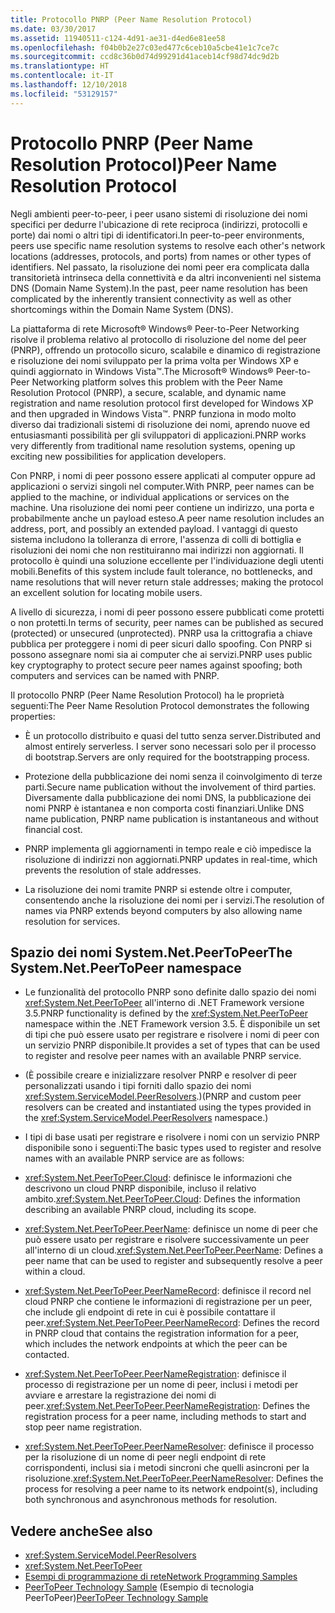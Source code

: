 ```yaml
---
title: Protocollo PNRP (Peer Name Resolution Protocol)
ms.date: 03/30/2017
ms.assetid: 11940511-c124-4d91-ae31-d4ed6e81ee58
ms.openlocfilehash: f04b0b2e27c03ed477c6ceb10a5cbe41e1c7ce7c
ms.sourcegitcommit: ccd8c36b0d74d99291d41aceb14cf98d74dc9d2b
ms.translationtype: HT
ms.contentlocale: it-IT
ms.lasthandoff: 12/10/2018
ms.locfileid: "53129157"
---
```

# <a name="peer-name-resolution-protocol"></a><span data-ttu-id="e1b3c-102">Protocollo PNRP (Peer Name Resolution Protocol)</span><span class="sxs-lookup"><span data-stu-id="e1b3c-102">Peer Name Resolution Protocol</span></span>
<span data-ttu-id="e1b3c-103">Negli ambienti peer-to-peer, i peer usano sistemi di risoluzione dei nomi specifici per dedurre l'ubicazione di rete reciproca (indirizzi, protocolli e porte) dai nomi o altri tipi di identificatori.</span><span class="sxs-lookup"><span data-stu-id="e1b3c-103">In peer-to-peer environments, peers use specific name resolution systems to resolve each other's network locations (addresses, protocols, and ports) from names or other types of identifiers.</span></span> <span data-ttu-id="e1b3c-104">Nel passato, la risoluzione dei nomi peer era complicata dalla transitorietà intrinseca della connettività e da altri inconvenienti nel sistema DNS (Domain Name System).</span><span class="sxs-lookup"><span data-stu-id="e1b3c-104">In the past, peer name resolution has been complicated by the inherently transient connectivity as well as other shortcomings within the Domain Name System (DNS).</span></span>  
  
 <span data-ttu-id="e1b3c-105">La piattaforma di rete Microsoft® Windows® Peer-to-Peer Networking risolve il problema relativo al protocollo di risoluzione del nome del peer (PNRP), offrendo un protocollo sicuro, scalabile e dinamico di registrazione e risoluzione dei nomi sviluppato per la prima volta per Windows XP e quindi aggiornato in Windows Vista™.</span><span class="sxs-lookup"><span data-stu-id="e1b3c-105">The Microsoft® Windows® Peer-to-Peer Networking platform solves this problem with the Peer Name Resolution Protocol (PNRP), a secure, scalable, and dynamic name registration and name resolution protocol first developed for Windows XP and then upgraded in Windows Vista™.</span></span> <span data-ttu-id="e1b3c-106">PNRP funziona in modo molto diverso dai tradizionali sistemi di risoluzione dei nomi, aprendo nuove ed entusiasmanti possibilità per gli sviluppatori di applicazioni.</span><span class="sxs-lookup"><span data-stu-id="e1b3c-106">PNRP works very differently from traditional name resolution systems, opening up exciting new possibilities for application developers.</span></span>  
  
 <span data-ttu-id="e1b3c-107">Con PNRP, i nomi di peer possono essere applicati al computer oppure ad applicazioni o servizi singoli nel computer.</span><span class="sxs-lookup"><span data-stu-id="e1b3c-107">With PNRP, peer names can be applied to the machine, or individual applications or services on the machine.</span></span> <span data-ttu-id="e1b3c-108">Una risoluzione dei nomi peer contiene un indirizzo, una porta e probabilmente anche un payload esteso.</span><span class="sxs-lookup"><span data-stu-id="e1b3c-108">A peer name resolution includes an address, port, and possibly an extended payload.</span></span> <span data-ttu-id="e1b3c-109">I vantaggi di questo sistema includono la tolleranza di errore, l'assenza di colli di bottiglia e risoluzioni dei nomi che non restituiranno mai indirizzi non aggiornati. Il protocollo è quindi una soluzione eccellente per l'individuazione degli utenti mobili.</span><span class="sxs-lookup"><span data-stu-id="e1b3c-109">Benefits of this system include fault tolerance, no bottlenecks, and name resolutions that will never return stale addresses; making the protocol an excellent solution for locating mobile users.</span></span>  
  
 <span data-ttu-id="e1b3c-110">A livello di sicurezza, i nomi di peer possono essere pubblicati come protetti o non protetti.</span><span class="sxs-lookup"><span data-stu-id="e1b3c-110">In terms of security, peer names can be published as secured (protected) or unsecured (unprotected).</span></span> <span data-ttu-id="e1b3c-111">PNRP usa la crittografia a chiave pubblica per proteggere i nomi di peer sicuri dallo spoofing. Con PNRP si possono assegnare nomi sia ai computer che ai servizi.</span><span class="sxs-lookup"><span data-stu-id="e1b3c-111">PNRP uses public key cryptography to protect secure peer names against spoofing; both computers and services can be named with PNRP.</span></span>  
  
<span data-ttu-id="e1b3c-112">Il protocollo PNRP (Peer Name Resolution Protocol) ha le proprietà seguenti:</span><span class="sxs-lookup"><span data-stu-id="e1b3c-112">The Peer Name Resolution Protocol demonstrates the following properties:</span></span>  
  
-   <span data-ttu-id="e1b3c-113">È un protocollo distribuito e quasi del tutto senza server.</span><span class="sxs-lookup"><span data-stu-id="e1b3c-113">Distributed and almost entirely serverless.</span></span> <span data-ttu-id="e1b3c-114">I server sono necessari solo per il processo di bootstrap.</span><span class="sxs-lookup"><span data-stu-id="e1b3c-114">Servers are only required for the bootstrapping process.</span></span>  
  
-   <span data-ttu-id="e1b3c-115">Protezione della pubblicazione dei nomi senza il coinvolgimento di terze parti.</span><span class="sxs-lookup"><span data-stu-id="e1b3c-115">Secure name publication without the involvement of third parties.</span></span> <span data-ttu-id="e1b3c-116">Diversamente dalla pubblicazione dei nomi DNS, la pubblicazione dei nomi PNRP è istantanea e non comporta costi finanziari.</span><span class="sxs-lookup"><span data-stu-id="e1b3c-116">Unlike DNS name publication, PNRP name publication is instantaneous and without financial cost.</span></span>  
  
-   <span data-ttu-id="e1b3c-117">PNRP implementa gli aggiornamenti in tempo reale e ciò impedisce la risoluzione di indirizzi non aggiornati.</span><span class="sxs-lookup"><span data-stu-id="e1b3c-117">PNRP updates in real-time, which prevents the resolution of stale addresses.</span></span>  
  
-   <span data-ttu-id="e1b3c-118">La risoluzione dei nomi tramite PNRP si estende oltre i computer, consentendo anche la risoluzione dei nomi per i servizi.</span><span class="sxs-lookup"><span data-stu-id="e1b3c-118">The resolution of names via PNRP extends beyond computers by also allowing name resolution for services.</span></span>  
  
## <a name="the-systemnetpeertopeer-namespace"></a><span data-ttu-id="e1b3c-119">Spazio dei nomi System.Net.PeerToPeer</span><span class="sxs-lookup"><span data-stu-id="e1b3c-119">The System.Net.PeerToPeer namespace</span></span>  
  
-   <span data-ttu-id="e1b3c-120">Le funzionalità del protocollo PNRP sono definite dallo spazio dei nomi <xref:System.Net.PeerToPeer> all'interno di .NET Framework versione 3.5.</span><span class="sxs-lookup"><span data-stu-id="e1b3c-120">PNRP functionality is defined by the <xref:System.Net.PeerToPeer> namespace within the .NET Framework version 3.5.</span></span> <span data-ttu-id="e1b3c-121">È disponibile un set di tipi che può essere usato per registrare e risolvere i nomi di peer con un servizio PNRP disponibile.</span><span class="sxs-lookup"><span data-stu-id="e1b3c-121">It provides a set of types that can be used to register and resolve peer names with an available PNRP service.</span></span>  
  
-   <span data-ttu-id="e1b3c-122">(È possibile creare e inizializzare resolver PNRP e resolver di peer personalizzati usando i tipi forniti dallo spazio dei nomi <xref:System.ServiceModel.PeerResolvers>.)</span><span class="sxs-lookup"><span data-stu-id="e1b3c-122">(PNRP and custom peer resolvers can be created and instantiated using the types provided in the <xref:System.ServiceModel.PeerResolvers> namespace.)</span></span>  
  
-   <span data-ttu-id="e1b3c-123">I tipi di base usati per registrare e risolvere i nomi con un servizio PNRP disponibile sono i seguenti:</span><span class="sxs-lookup"><span data-stu-id="e1b3c-123">The basic types used to register and resolve names with an available PNRP service are as follows:</span></span>  
  
-   <span data-ttu-id="e1b3c-124"><xref:System.Net.PeerToPeer.Cloud>: definisce le informazioni che descrivono un cloud PNRP disponibile, incluso il relativo ambito.</span><span class="sxs-lookup"><span data-stu-id="e1b3c-124"><xref:System.Net.PeerToPeer.Cloud>: Defines the information describing an available PNRP cloud, including its scope.</span></span>  
  
-   <span data-ttu-id="e1b3c-125"><xref:System.Net.PeerToPeer.PeerName>: definisce un nome di peer che può essere usato per registrare e risolvere successivamente un peer all'interno di un cloud.</span><span class="sxs-lookup"><span data-stu-id="e1b3c-125"><xref:System.Net.PeerToPeer.PeerName>: Defines a peer name that can be used to register and subsequently resolve a peer within a cloud.</span></span>  
  
-   <span data-ttu-id="e1b3c-126"><xref:System.Net.PeerToPeer.PeerNameRecord>: definisce il record nel cloud PNRP che contiene le informazioni di registrazione per un peer, che include gli endpoint di rete in cui è possibile contattare il peer.</span><span class="sxs-lookup"><span data-stu-id="e1b3c-126"><xref:System.Net.PeerToPeer.PeerNameRecord>: Defines the record in PNRP cloud that contains the registration information for a peer, which includes the network endpoints at which the peer can be contacted.</span></span>  
  
-   <span data-ttu-id="e1b3c-127"><xref:System.Net.PeerToPeer.PeerNameRegistration>: definisce il processo di registrazione per un nome di peer, inclusi i metodi per avviare e arrestare la registrazione dei nomi di peer.</span><span class="sxs-lookup"><span data-stu-id="e1b3c-127"><xref:System.Net.PeerToPeer.PeerNameRegistration>: Defines the registration process for a peer name, including methods to start and stop peer name registration.</span></span>  
  
-   <span data-ttu-id="e1b3c-128"><xref:System.Net.PeerToPeer.PeerNameResolver>: definisce il processo per la risoluzione di un nome di peer negli endpoint di rete corrispondenti, inclusi sia i metodi sincroni che quelli asincroni per la risoluzione.</span><span class="sxs-lookup"><span data-stu-id="e1b3c-128"><xref:System.Net.PeerToPeer.PeerNameResolver>: Defines the process for resolving a peer name to its network endpoint(s), including both synchronous and asynchronous methods for resolution.</span></span>  
  
## <a name="see-also"></a><span data-ttu-id="e1b3c-129">Vedere anche</span><span class="sxs-lookup"><span data-stu-id="e1b3c-129">See also</span></span>  
- <xref:System.ServiceModel.PeerResolvers>  
- <xref:System.Net.PeerToPeer>  
- [<span data-ttu-id="e1b3c-130">Esempi di programmazione di rete</span><span class="sxs-lookup"><span data-stu-id="e1b3c-130">Network Programming Samples</span></span>](../../../docs/framework/network-programming/network-programming-samples.md)
- <span data-ttu-id="e1b3c-131">[PeerToPeer Technology Sample](https://go.microsoft.com/fwlink/?LinkID=179571) (Esempio di tecnologia PeerToPeer)</span><span class="sxs-lookup"><span data-stu-id="e1b3c-131">[PeerToPeer Technology Sample](https://go.microsoft.com/fwlink/?LinkID=179571)</span></span>

